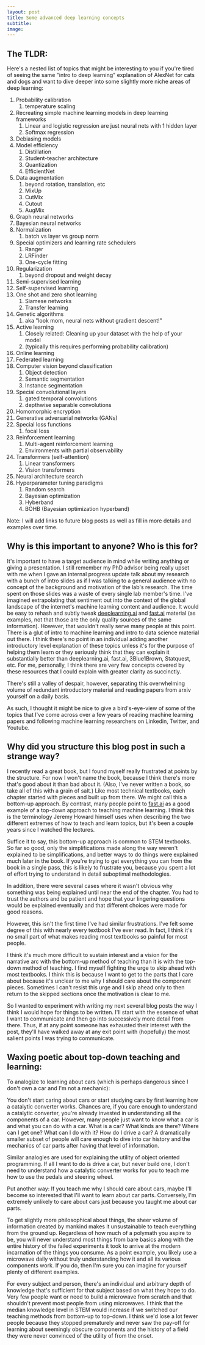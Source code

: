 ```yaml
---
layout: post
title: Some advanced deep learning concepts
subtitle:  
image:
---
```


## The TLDR:

Here's a nested list of topics that might be interesting to you if you're tired of seeing the same "intro to deep learning" explanation of AlexNet for cats and dogs and want to dive deeper into some slightly more niche areas of deep learning:

1. Probability calibration
    1. temperature scaling
2. Recreating simple machine learning models in deep learning frameworks
    1. Linear and logistic regression are just neural nets with 1 hidden layer
    2. Softmax regression
3. Debiasing models
4. Model efficiency
    1. Distillation
    2. Student-teacher architecture
    3. Quantization
    4. EfficientNet
5. Data augmentation
    1. beyond rotation, translation, etc
    2. MixUp
    3. CutMix
    4. Cutout
    5. AugMix
6. Graph neural networks
7. Bayesian neural networks
8. Normalization
    1. batch vs layer vs group norm
9. Special optimizers and learning rate schedulers
    1. Ranger
    2. LRFinder
    3. One-cycle fitting
10. Regularization
    1. beyond dropout and weight decay
11. Semi-supervised learning
12. Self-supervised learning
13. One shot and zero shot learning
    1. Siamese networks
    2. Transfer learning
14. Genetic algorithms
    1. aka "look mom, neural nets without gradient descent!"
15. Active learning
    1. Closely related: Cleaning up your dataset with the help of your model
    2. (typically this requires performing probability calibration)
16. Online learning
17. Federated learning
18. Computer vision beyond classification
    1. Object detection
    2. Semantic segmentation
    3. Instance segmentation
19. Special convolutional layers
    1. gated temporal convolutions
    2. depthwise separable convolutions
20. Homomorphic encryption
21. Generative adversarial networks (GANs)
22. Special loss functions
    1. focal loss
23. Reinforcement learning
    1. Multi-agent reinforcement learning
    2. Environments with partial observability
24. Transformers (self-attention)
    1. Linear transformers
    2. Vision transformers
25. Neural architecture search
26. Hyperparameter tuning paradigms
    1. Random search
    2. Bayesian optimization
    3. Hyberband
    4. BOHB (Bayesian optimization hyperband)

Note: I will add links to future blog posts as well as fill in more details and examples over time.

## Why is this important to anyone? Who is this for?

It's important to have a target audience in mind while writing anything or giving a presentation. I still remember my PhD advisor being really upset with me when I gave an internal progress update talk about my research with a bunch of intro slides as if I was talking to a general audience with no concept of the background and motivation of the lab's research. The time spent on those slides was a waste of every single lab member's time. I've imagined extrapolating that sentiment out into the context of the global landscape of the internet's machine learning content and audience. It would be easy to rehash and subtly tweak [deeplearning.ai](http://deeplearning.ai) and [fast.ai](http://fast.ai) material (as examples, not that those are the only quality sources of the same information). However, that wouldn't really serve many people at this point. There is a glut of intro to machine learning and intro to data science material out there. I think there's no point in an individual adding another introductory level explanation of these topics unless it's for the purpose of helping them learn or they seriously think that they can explain it substantially better than deeplearning.ai, fast.ai, 3Blue1Brown, Statquest, etc. For me, personally, I think there are very few concepts covered by these resources that I could explain with greater clarity as succinctly.

There's still a valley of despair, however, separating this overwhelming volume of redundant introductory material and reading papers from arxiv yourself on a daily basis.

As such, I thought it might be nice to give a bird's-eye-view of some of the topics that I've come across over a few years of reading machine learning papers and following machine learning researchers on Linkedin, Twitter, and Youtube.

## Why did you structure this blog post in such a strange way?

I recently read a great book, but I found myself really frustrated at points by the structure. For now I won't name the book, because I think there's more that's good about it than bad about it. (Also, I've never written a book, so take all of this with a grain of salt.) Like most technical textbooks, each chapter started with pieces and built up from there. We might call this a bottom-up approach. By contrast, many people point to [fast.ai](http://fast.ai) as a good example of a top-down approach to teaching machine learning. I think this is the terminology Jeremy Howard himself uses when describing the two different extremes of how to teach and learn topics, but it's been a couple years since I watched the lectures.

Suffice it to say, this bottom-up approach is common to STEM textbooks. So far so good, only the simplifications made along the way weren't explained to be simplifications, and better ways to do things were explained much later in the book. If you're trying to get everything you can from the book in a single pass, this is likely to frustrate you, because you spent a lot of effort trying to understand in detail suboptimal methodologies.

In addition, there were several cases where it wasn't obvious why something was being explained until near the end of the chapter. You had to trust the authors and be patient and hope that your lingering questions would be explained eventually and that different choices were made for good reasons.

However, this isn't the first time I've had similar frustrations. I've felt some degree of this with nearly every textbook I've ever read. In fact, I think it's no small part of what makes reading most textbooks so painful for most people. 

I think it's much more difficult to sustain interest and a vision for the narrative arc with the bottom-up method of teaching than it is with the top-down method of teaching. I find myself fighting the urge to skip ahead with most textbooks. I think this is because I want to get to the parts that I care about because it's unclear to me why I should care about the component pieces. Sometimes I can't resist this urge and I skip ahead only to then return to the skipped sections once the motivation is clear to me.

So I wanted to experiment with writing my next several blog posts the way I think I would hope for things to be written. I'll start with the essence of what I want to communicate and then go into successively more detail from there. Thus, if at any point someone has exhausted their interest with the post, they'll have walked away at any exit point with (hopefully) the most salient points I was trying to communicate.

## Waxing poetic about top-down teaching and learning:

To analogize to learning about cars (which is perhaps dangerous since I don't own a car and I'm not a mechanic): 

You don't start caring about cars or start studying cars by first learning how a catalytic converter works. Chances are, if you care enough to understand a catalytic converter, you're already invested in understanding all the components of a car. However, many people just want to know what a car is and what you can do with a car. What is a car? What kinds are there? Where can I get one? What can I do with it? How do I drive a car? A dramatically smaller subset of people will care enough to dive into car history and the mechanics of car parts after having that level of information.

Similar analogies are used for explaining the utility of object oriented programming. If all I want to do is drive a car, but never build one, I don't need to understand how a catalytic converter works for you to teach me how to use the pedals and steering wheel.

Put another way: If you teach me why I should care about cars, maybe I'll become so interested that I'll want to learn about car parts. Conversely, I'm extremely unlikely to care about cars just because you taught me about car parts.

To get slightly more philosophical about things, the sheer volume of information created by mankind makes it unsustainable to teach everything from the ground up. Regardless of how much of a polymath you aspire to be, you will never understand most things from bare basics along with the entire history of the failed experiments it took to arrive at the modern incarnation of the things you consume. As a point example, you likely use a microwave daily without truly understanding how it and all its various components work. If you do, then I'm sure you can imagine for yourself plenty of different examples.

For every subject and person, there's an individual and arbitrary depth of knowledge that's sufficient for that subject based on what they hope to do. Very few people want or need to build a microwave from scratch and that shouldn't prevent most people from using microwaves. I think that the median knowledge level in STEM would increase if we switched our teaching methods from bottom-up to top-down. I think we'd lose a lot fewer people because they stopped prematurely and never saw the pay-off for learning about seemingly obscure components and the history of a field they were never convinced of the utility of from the onset.